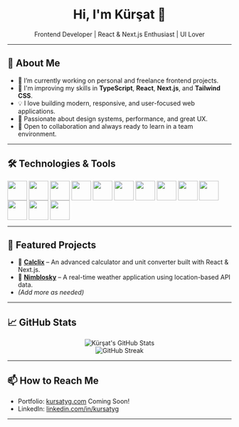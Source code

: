 <h1 align="center">Hi, I'm Kürşat 👋</h1>
<p align="center">Frontend Developer | React & Next.js Enthusiast | UI Lover</p>

---

## 🧠 About Me

- 🔭 I’m currently working on personal and freelance frontend projects.
- 🌱 I'm improving my skills in **TypeScript**, **React**, **Next.js**, and **Tailwind CSS**.
- 💡 I love building modern, responsive, and user-focused web applications.
- 🎯 Passionate about design systems, performance, and great UX.
- 🤝 Open to collaboration and always ready to learn in a team environment.

---

## 🛠️ Technologies & Tools

<p align='left'>
<img width ='44px' align='center' src ='https://raw.githubusercontent.com/rahulbanerjee26/githubAboutMeGenerator/main/icons/html.svg'> 
<img width ='44px' align='center' src ='https://raw.githubusercontent.com/rahulbanerjee26/githubAboutMeGenerator/main/icons/javascript.svg'>
<img width ='44px' align='center' src ='https://raw.githubusercontent.com/rahulbanerjee26/githubAboutMeGenerator/main/icons/css.svg'>
<img width ='44px' align='center' src ='https://raw.githubusercontent.com/rahulbanerjee26/githubAboutMeGenerator/main/icons/reactjs.svg'>
<img width ='44px' align='center' src ='https://raw.githubusercontent.com/rahulbanerjee26/githubAboutMeGenerator/main/icons/nextjs.svg'>
<img width ='44px' align='center' src ='https://raw.githubusercontent.com/rahulbanerjee26/githubAboutMeGenerator/main/icons/redux.svg'>
<img width ='44px' align='center' src ='https://raw.githubusercontent.com/rahulbanerjee26/githubAboutMeGenerator/main/icons/vuejs.svg'>
<img width ='44px' align='center' src ='https://raw.githubusercontent.com/rahulbanerjee26/githubAboutMeGenerator/main/icons/tailwind.svg'>
<img width ='44px' align='center' src ='https://raw.githubusercontent.com/rahulbanerjee26/githubAboutMeGenerator/main/icons/mongodb.svg'>
<img width ='44px' align='center' src ='https://raw.githubusercontent.com/rahulbanerjee26/githubAboutMeGenerator/main/icons/postgresql.svg'>
<img width ='44px' align='center' src ='https://raw.githubusercontent.com/rahulbanerjee26/githubAboutMeGenerator/main/icons/git.svg'>
<img width ='44px' align='center' src ='https://raw.githubusercontent.com/rahulbanerjee26/githubAboutMeGenerator/main/icons/gulp.svg'>
<img width ='44px' align='center' src ='https://raw.githubusercontent.com/rahulbanerjee26/githubAboutMeGenerator/main/icons/github.svg'>
</p>


---

## 🚀 Featured Projects

- 🔹 [**Calclix**](https://github.com/KursatYG/calclix) – An advanced calculator and unit converter built with React & Next.js.  
- 🔹 [**Nimblosky**](https://github.com/KursatYG/nimblosky) – A real-time weather application using location-based API data.  
- *(Add more as needed)*

---

## 📈 GitHub Stats

<p align="center">
  <img src="https://github-readme-stats.vercel.app/api?username=KursatYG&show_icons=true&theme=tokyonight" alt="Kürşat's GitHub Stats" />
  <br/>
  <img src="https://github-readme-streak-stats.herokuapp.com/?user=KursatYG&theme=tokyonight" alt="GitHub Streak" />
</p>

---

## 📫 How to Reach Me

- Portfolio: [kursatyg.com](https://kursatyg.com) Coming Soon!
- LinkedIn: [linkedin.com/in/kursatyg](https://www.linkedin.com/in/muhammed-kürşat-yeğin-203862221/)

---


